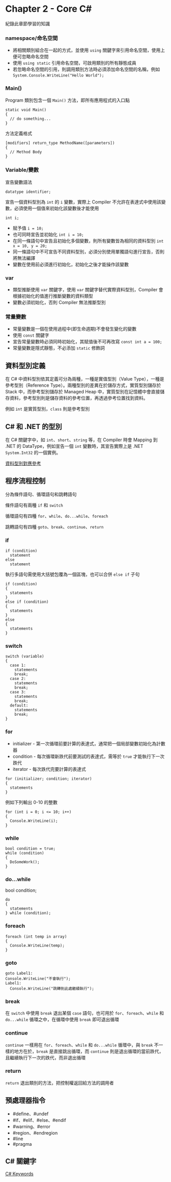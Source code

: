 # Chapter 2 - Core C#
紀錄此章節學習的知識

### namespace/命名空間
- 將相關類別組合在一起的方式，並使用 `using` 關鍵字來引用命名空間，使用上便可忽略命名空間
- 使用 `using static` 引用命名空間，可啟用類別的所有靜態成員
- 若忽略命名空間的引用，則調用類別方法時必須添加命名空間的名稱，例如 `System.Console.WriteLine("Hello World");`

### Main()
Program 類別包含一個 `Main()` 方法，即所有應用程式的入口點
```CSharp
static void Main()
{
  // do something...
}
```
方法定義格式
```CSharp
[modifiers] return_type MethodName([parameters])
{
  // Method Body
}
```

### Variable/變數
宣告變數語法
```CSharp
datatype identifier;
```
宣告一個資料型別為 `int` 的 `i` 變數，實際上 Compiler 不允許在表達式中使用該變數，必須使用一個值來初始化該變數後才能使用
```CSharp
int i;
```
- 賦予值 `i = 10;`
- 也可同時宣告並初始化 `int i = 10;`
- 在同一條語句中宣告且初始化多個變數，則所有變數皆為相同的資料型別 `int x = 10, y = 20;`
- 同一條語句中不可宣告不同資料型別，必須分別使用單獨語句進行宣告，否則將無法編譯
- 變數在使用前必須進行初始化，初始化之後才能操作該變數

### var
- 類型推斷使用 `var` 關鍵字，使用 `var` 關鍵字替代實際資料型別，Compiler 會根據初始化的值進行推斷變數的資料類型
- 變數必須初始化，否則 Compiler 無法推斷型別

### 常量變數
- 常量變數是一個在使用過程中(即生命週期)不會發生變化的變數
- 使用 `const` 關鍵字
- 宣告常量變數時必須同時初始化，其賦值後不可再改寫 `const int a = 100;`
- 常量變數是隱式靜態，不必添加 `static` 修飾詞

## 資料型別定義
在 C# 中資料型別依其定義可分為兩種，一種是實值型別（Value Type），一種是參考型別（Reference Type）。兩種型別的差異在於儲存方式，實質型別儲存於 Stack 中，而參考型別儲存於 Managed Heap 中，實質型別在記憶體中會直接儲存資料，參考型別則是儲存資料的參考位置，再透過參考位置找到資料。

例如 `int` 是實質型別，`class` 則是參考型別

## C# 和 .NET 的型別
在 C# 關鍵字中，如 `int`、`short`、`string` 等，在 Compiler 時會 Mapping 到 .NET 的 DataType，例如宣告一個 `int` 變數時，其宣告實際上是 .NET `System.Int32` 的一個實例。

[資料型別對應參考](https://docs.microsoft.com/zh-tw/dotnet/csharp/language-reference/builtin-types/built-in-types)

## 程序流程控制
分為條件語句、循環語句和跳轉語句

條件語句有兩種 `if` 和 `switch`

循環語句有四種 `for`、`while`、`do...while`、`foreach`

跳轉語句有四種 `goto`、`break`、`continue`、`return`
### if
```CSharp
if (condition)
  statement
else
  statement
```
執行多語句需使用大括號包覆為一個區塊，也可以合併 `else if` 子句
```CSharp
if (condition)
{
  statements
}
else if (condition)
{
  statements
}
else
{
  statements
}
```
### switch
```CSharp
switch (variable)
{
  case 1:
    statements
    break;
  case 2:
    statements
    break;
  case 3:
    statements
    break;
  default:
    statements
    break;
}
```

### for
- initializer - 第一次循環前要計算的表達式，通常把一個局部變數初始化為計數器
- condition - 每次循環新跌代前要測試的表達式，需等於 `true` 才能執行下一次跌代
- iterator - 每次跌代完要計算的表達式
```CSharp
for (initializer; condition; iterator)
{
  statements
}
```
例如下列輸出 0-10 的整數
```CSharp
for (int i = 0; i <= 10; i++)
{
  Console.WriteLine(i);
}
```

### while
```CSharp
bool condition = true;
while (condition)
{
  DoSomeWork();
}
```

### do...while
bool condition;
```CSharp
do
{
  statements
} while (condition);
```

### foreach
```CSharp
foreach (int temp in array)
{
  Console.WriteLine(temp);
}
```

### goto
```CSharp
goto Label1:
Console.WriteLine("不會執行");
Label1:
  Console.WriteLine("跳轉到此處繼續執行");
```

### break
在 `switch` 中使用 `break` 退出某個 `case` 語句，也可用於 `for`、`foreach`、`while` 和 `do...while` 循環之中，在循環中使用 `break` 即可退出循環

### continue
`continue` 一樣用在 `for`、`foreach`、`while` 和 `do...while` 循環中，與 `break` 不一樣的地方在於，`break` 是直接跳出循環，而 `continue` 則是退出循環的當前跌代，且繼續執行下一次的跌代，而非退出循環

### return
`return` 退出類別的方法，把控制權返回給方法的調用者

## 預處理器指令
- #define、#undef
- #if、#elif、#else、#endif
- #warning、#error
- #region、#endregion
- #line
- #pragma

## C# 關鍵字
[C# Keywords](https://docs.microsoft.com/en-us/dotnet/csharp/language-reference/keywords/)
